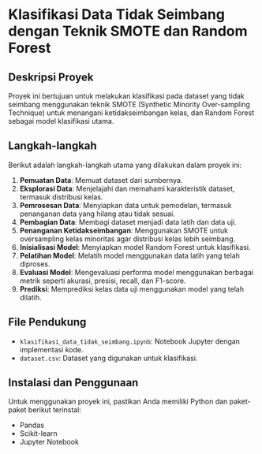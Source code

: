 # Klasifikasi Data Tidak Seimbang dengan Teknik SMOTE dan Random Forest

## Deskripsi Proyek
Proyek ini bertujuan untuk melakukan klasifikasi pada dataset yang tidak seimbang menggunakan teknik SMOTE (Synthetic Minority Over-sampling Technique) untuk menangani ketidakseimbangan kelas, dan Random Forest sebagai model klasifikasi utama.

## Langkah-langkah
Berikut adalah langkah-langkah utama yang dilakukan dalam proyek ini:
1. **Pemuatan Data**: Memuat dataset dari sumbernya.
2. **Eksplorasi Data**: Menjelajahi dan memahami karakteristik dataset, termasuk distribusi kelas.
3. **Pemrosesan Data**: Menyiapkan data untuk pemodelan, termasuk penanganan data yang hilang atau tidak sesuai.
4. **Pembagian Data**: Membagi dataset menjadi data latih dan data uji.
5. **Penanganan Ketidakseimbangan**: Menggunakan SMOTE untuk oversampling kelas minoritas agar distribusi kelas lebih seimbang.
6. **Inisialisasi Model**: Menyiapkan model Random Forest untuk klasifikasi.
7. **Pelatihan Model**: Melatih model menggunakan data latih yang telah diproses.
8. **Evaluasi Model**: Mengevaluasi performa model menggunakan berbagai metrik seperti akurasi, presisi, recall, dan F1-score.
9. **Prediksi**: Memprediksi kelas data uji menggunakan model yang telah dilatih.

## File Pendukung
- `klasifikasi_data_tidak_seimbang.ipynb`: Notebook Jupyter dengan implementasi kode.
- `dataset.csv`: Dataset yang digunakan untuk klasifikasi.

## Instalasi dan Penggunaan
Untuk menggunakan proyek ini, pastikan Anda memiliki Python dan paket-paket berikut terinstal:
- Pandas
- Scikit-learn
- Jupyter Notebook
